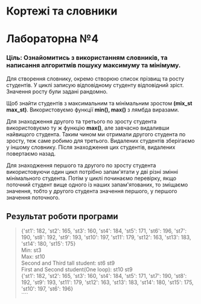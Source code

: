 # Кортежі та словники
# Лабораторна №4
### Ціль: Ознайомитись з використанням словників, та написання алгоритмів пошуку максимуму та мінімуму.

Для створення словнику, окремо створюю список прізвищ та росту студентів.
У циклі записую відповідному студенту відповідний зріст. Значення росту були задані рандомно.

Щоб знайти студентів з максимальним та мінімальним зростом **(mix_st max_st)**.
Використовуємо функції **min(), max()** з лямбда виразами. 

Для знаходження другого та третього по зросту студента використовуємо ту ж функцію **max()**, але завчасно видаливши найвищого студента.
Таким чином ми отримали другого студента по зросту, теж саме робимо для третього. Видалених студентів зберігаємо у іншому словнику.
Після знаходження цих студентів, видалених повертаємо назад.

Для знаходження першого та другого по зросту студента використовуючи один цикл потрібно
запам'ятати у дві різні змінні мінімального студента. Потім у циклі починаємо перевірку, якщо 
поточний студент вище одного із наших запам'ятованих, то зміщаємо значення, тобто у другого студента значення першого, у першого значення поточного.

## Результат роботи програми
>{'st1': 182, 'st2': 165, 'st3': 160, 'st4': 184, 'st5': 171, 'st6': 196, 'st7': 190, 'st8': 192, 'st9': 193, 'st10': 197, 'st11': 179, 'st12': 163, 'st13': 183, 'st14': 180, 'st15': 175} <br>
Min: st3 <br>
Max: st10 <br>
Second and Third tall student: st6 st9 <br>
First and Second student(One loop): st10 st9 <br>
>{'st1': 182, 'st2': 165, 'st3': 160, 'st4': 184, 'st5': 171, 'st7': 190, 'st8': 192, 'st9': 193, 'st11': 179, 'st12': 163, 'st13': 183, 'st14': 180, 'st15': 175, 'st10': 197, 'st6': 196} <br>````